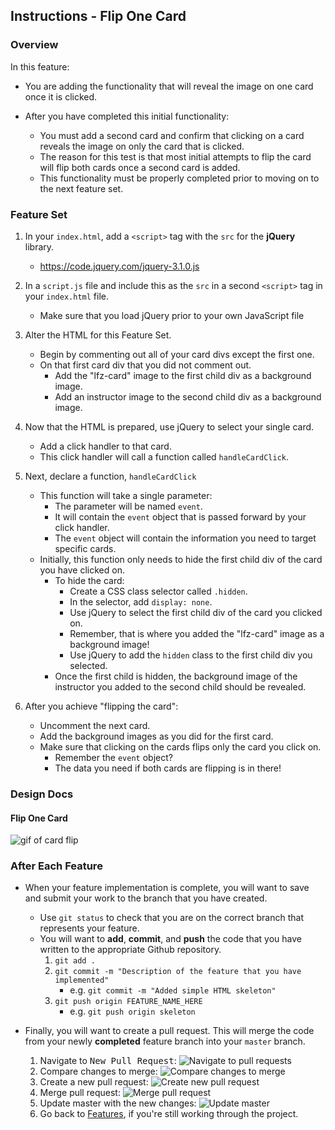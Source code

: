 Instructions - Flip One Card
--

### Overview

In this feature:
  - You are adding the functionality that will reveal the image on one card once it is clicked.

  - After you have completed this initial functionality:
    - You must add a second card and confirm that clicking on a card reveals the image on only the card that is clicked.
    - The reason for this test is that most initial attempts to flip the card will flip both cards once a second card is added.
    - This functionality must be properly completed prior to moving on to the next feature set.

### Feature Set

1. In your `index.html`, add a `<script>` tag with the `src` for the **jQuery** library.
   - https://code.jquery.com/jquery-3.1.0.js
2. In a `script.js` file and include this as the `src` in a second `<script>` tag in your `index.html` file.
    - Make sure that you load jQuery prior to your own JavaScript file
3. Alter the HTML for this Feature Set.
    - Begin by commenting out all of your card divs except the first one.
    - On that first card div that you did not comment out.
      - Add the "lfz-card" image to the first child div as a background image.
      - Add an instructor image to the second child div as a background image.
4. Now that the HTML is prepared, use jQuery to select your single card.
    - Add a click handler to that card.
    - This click handler will call a function called `handleCardClick`.
5. Next, declare a function, `handleCardClick`
    - This function will take a single parameter:
      - The parameter will be named `event`.
      - It will contain the `event` object that is passed forward by your click handler.
      - The `event` object will contain the information you need to target specific cards.
    - Initially, this function only needs to hide the first child div of the card you have clicked on.
      - To hide the card:
        - Create a CSS class selector called `.hidden`.
        - In the selector, add `display: none`.
        - Use jQuery to select the first child div of the card you clicked on.
        - Remember, that is where you added the "lfz-card" image as a background image!
        - Use jQuery to add the `hidden` class to the first child div you selected.
      - Once the first child is hidden, the background image of the instructor you added to the second child should be revealed.

6. After you achieve "flipping the card":
    - Uncomment the next card.
    - Add the background images as you did for the first card.
    - Make sure that clicking on the cards flips only the card you click on.
      - Remember the `event` object?
      - The data you need if both cards are flipping is in there!

### Design Docs

#### Flip One Card
![gif of card flip](../feature-gifs/flip-one-card.gif)

### After Each Feature

- When your feature implementation is complete, you will want to save and submit your work to the branch that you have created.
  - Use `git status` to check that you are on the correct branch that represents your feature.
  - You will want to **add**, **commit**, and **push** the code that you have written to the appropriate Github repository.
    1. `git add .`
    2. `git commit -m "Description of the feature that you have implemented"`
       - e.g. `git commit -m "Added simple HTML skeleton"`
    3. `git push origin FEATURE_NAME_HERE`
       - e.g. `git push origin skeleton`

- Finally, you will want to create a pull request. This will merge the code from your newly **completed** feature branch into your `master` branch.

  1. Navigate to <kbd>New Pull Request</kbd>:
  ![Navigate to pull requests](../post-feature/navigate-to-pull-request.gif)
  2. Compare changes to merge:
  ![Compare changes to merge](../post-feature/compare-changes.gif)
  3. Create a new pull request:
  ![Create new pull request](../post-feature/create-pull-request.gif)
  4. Merge pull request:
  ![Merge pull request](../post-feature/merge-pull-request.gif)
  5. Update master with the new changes:
  ![Update master](../post-feature/pull-new-changes.gif)
  6. Go back to [Features](../../README.md#features), if you're still working through the project.
